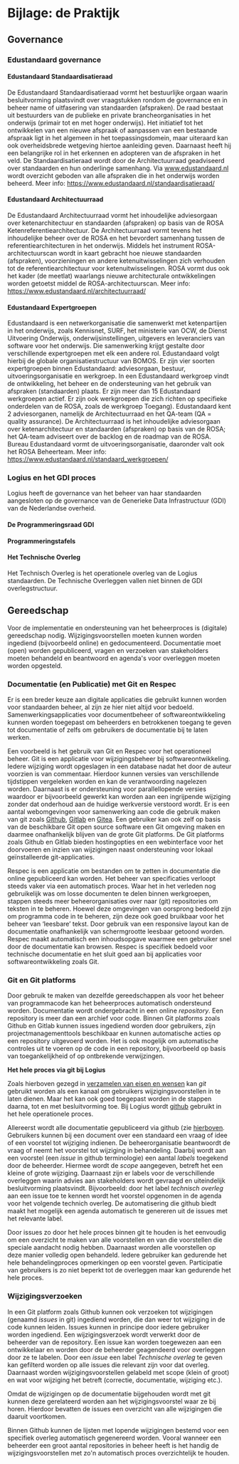 # Bijlage: de Praktijk

## Governance

### Edustandaard governance

#### Edustandaard Standaardisatieraad
De Edustandaard Standaardisatieraad vormt het bestuurlijke orgaan waarin besluitvorming plaatsvindt over vraagstukken rondom de governance en in beheer name of uitfasering van standaarden (afspraken). De raad bestaat uit bestuurders van de publieke en private brancheorganisaties in het onderwijs (primair tot en met hoger onderwijs). Het initiatief tot het ontwikkelen van een nieuwe afspraak of aanpassen van een bestaande afspraak ligt in het algemeen in het toepassingsdomein, maar uiteraard kan ook overheidsbrede wetgeving hiertoe aanleiding geven. Daarnaast heeft hij een belangrijke rol in het erkennen en adopteren van de afspraken in het veld. De Standaardisatieraad wordt door de Architectuurraad geadviseerd over standaarden en hun onderlinge samenhang. Via www.edustandaard.nl wordt overzicht geboden van alle afspraken die in het onderwijs worden beheerd.
Meer info: https://www.edustandaard.nl/standaardisatieraad/ 

#### Edustandaard Architectuurraad
De Edustandaard Architectuurraad vormt het inhoudelijke adviesorgaan over ketenarchitectuur en standaarden (afspraken) op basis van de ROSA Ketenreferentiearchitectuur. De Architectuurraad vormt tevens het inhoudelijke beheer over de ROSA en het bevordert samenhang tussen de referentiearchitecturen in het onderwijs. Middels het instrument ROSA-architectuurscan wordt in kaart gebracht hoe nieuwe standaarden (afspraken), voorzieningen en andere ketenuitwisselingen zich verhouden tot de referentiearchitectuur voor ketenuitwisselingen. ROSA vormt dus ook het kader (de meetlat) waarlangs nieuwe architecturale ontwikkelingen worden getoetst middel de ROSA-architectuurscan.
Meer info: https://www.edustandaard.nl/architectuurraad/ 

#### Edustandaard Expertgroepen
Edustandaard is een netwerkorganisatie die samenwerkt met ketenpartijen in het onderwijs, zoals Kennisnet, SURF, het ministerie van OCW, de Dienst Uitvoering Onderwijs, onderwijsinstellingen, uitgevers en leveranciers van software voor het onderwijs. Die samenwerking krijgt gestalte door verschillende expertgroepen met elk een andere rol. Edustandaard volgt hierbij de globale organisatiestructuur van BOMOS. Er zijn vier soorten expertgroepen binnen Edustandaard: adviesorgaan, bestuur, uitvoeringsorganisatie en werkgroep.
In een Edustandaard werkgroep vindt de ontwikkeling, het beheer en de ondersteuning van het gebruik van afspraken (standaarden) plaats. Er zijn meer dan 15 Edustandaard werkgroepen actief. Er zijn ook werkgroepen die zich richten op specifieke onderdelen van de ROSA, zoals de werkgroep Toegang). Edustandaard kent 2 adviesorganen, namelijk de Architectuurraad en het QA-team (QA = quality assurance). De Architectuurraad is het inhoudelijke adviesorgaan over ketenarchitectuur en standaarden (afspraken) op basis van de ROSA; het QA-team adviseert over de backlog en de roadmap van de ROSA. Bureau Edustandaard vormt de uitvoeringsorganisatie, daaronder valt ook het ROSA Beheerteam.
Meer info: https://www.edustandaard.nl/standaard_werkgroepen/ 

### Logius en het GDI proces

Logius heeft de governance van het beheer van haar standaarden aangesloten op de 
governance van de Generieke Data Infrastructuur (GDI) van de Nederlandse overheid.

#### De Programmeringsraad GDI

#### Programmeringstafels

#### Het Technische Overleg

Het Technisch Overleg is het operationele overleg van de Logius standaarden. De Technische Overleggen vallen 
niet binnen de GDI overlegstructuur.

## Gereedschap

Voor de implementatie en ondersteuning van het beheerproces is (digitale) gereedschap 
nodig. Wijzigingsvoorstellen moeten kunnen worden ingediend (bijvoorbeeld online)
en gedocumenteerd. Documentatie moet (open) worden gepubliceerd, vragen en verzoeken 
van stakeholders moeten behandeld en beantwoord en agenda's voor overleggen moeten 
worden opgesteld. 

### Documentatie (en Publicatie) met Git en Respec

Er is een breder keuze aan digitale applicaties die gebruikt kunnen 
worden voor standaarden beheer, al zijn ze hier niet altijd voor bedoeld. 
Samenwerkingsapplicaties voor documentbeheer of softwareontwikkeling kunnen 
worden toegepast om beheerders en betrokkenen toegang te geven tot documentatie 
of zelfs om gebruikers de documentatie bij te laten werken.

Een voorbeeld is het gebruik van Git en Respec voor het operationeel beheer. 
Git is een applicatie voor wijzigingsbeheer bij softwareontwikkeling. Iedere 
wijziging wordt opgeslagen in een database nadat het door de auteur voorzien is 
van commentaar. Hierdoor kunnen versies van verschillende tijdstippen vergeleken 
worden en kan de verantwoording nagelezen worden. Daarnaast is er ondersteuning 
voor parallellopende versies waardoor er bijvoorbeeld gewerkt kan worden aan een ingrijpende wijziging zonder dat onderhoud aan de huidige werkversie verstoord 
wordt. Er is een aantal webomgevingen voor samenwerking aan code die gebruik maken 
van git zoals [Github](https://github.com), [Gitlab](https://gitlab.com) en 
[Gitea](https://gitea.io). Een gebruiker kan ook zelf op basis van de beschikbare 
Git open source software een Git omgeving maken en daarmee onafhankelijk blijven 
van de grote Git platforms. De Git platforms zoals Github en Gitlab bieden 
hostingopties en een webinterface voor het doorvoeren en inzien van wijzigingen 
naast ondersteuning voor lokaal geïnstalleerde git-applicaties.

Respec is een applicatie om bestanden om te zetten in documentatie die online 
gepubliceerd kan worden. Het beheer van specificaties verloopt steeds vaker via 
een automatisch proces. Waar het in het verleden nog gebruikelijk was om losse 
documenten te delen binnen werkgroepen, stappen steeds meer beheerorganisaties 
over naar (git) repositories om teksten in te beheren. Hoewel deze omgevingen 
van oorsprong bedoeld zijn om programma code in te beheren, zijn deze ook goed 
bruikbaar voor het beheer van ‘leesbare’ tekst. Door gebruik van een responsive 
layout kan de documentatie onafhankelijk van schermgrootte leesbaar getoond worden. 
Respec maakt automatisch een inhoudsopgave waarmee een gebruiker snel door de 
documentatie kan browsen. Respec is specifiek bedoeld voor technische documentatie 
en het sluit goed aan bij applicaties voor softwareontwikkeling zoals Git.

### Git en Git platforms
Door gebruik te maken van dezelfde gereedschappen als voor het beheer van 
programmacode kan het beheerproces automatisch ondersteund worden. 
Documentatie wordt ondergebracht in een online _repository_. Een repository is 
meer dan een archief voor code. Binnen Git platforms zoals Github en Gitlab 
kunnen issues ingediend worden door gebruikers, zijn projectmanagementtools 
beschikbaar en kunnen automatische acties op een repository uitgevoerd worden. 
Het is ook mogelijk om automatische controles uit te voeren op de code in een 
repository, bijvoorbeeld op basis van toegankelijkheid of op ontbrekende verwijzingen.

<aside class="example">
<b>Het hele proces via git bij Logius</b>

Zoals hierboven gezegd in 
[verzamelen van eisen en wensen](#verzamelen-van-wensen-en-eisen) 
kan _git_ gebruikt worden als een kanaal om gebruikers 
wijzigingsvoorstellen in te laten dienen. Maar het kan ook goed 
toegepast worden in de stappen daarna, tot en met besluitvorming toe. 
Bij Logius wordt [github](https://www.githubcom/) gebruikt in het hele 
operationele proces. 

Allereerst wordt alle documentatie gepubliceerd via github (zie [hierboven](#documentatie-en-publicatie-met-git-en-respec). Gebruikers 
kunnen bij een document over een standaard een vraag of idee of een 
voorstel tot wijziging indienen. De beheerorganisatie beantwoordt de 
vraag of neemt het voorstel tot wijziging in behandeling. Daarbij wordt 
aan een voorstel (een _issue_ in github terminologie) een aantal 
_labels_ toegekend door de beheerder. Hiermee wordt de _scope_ 
aangegeven, betreft het een kleine of grote wijziging. Daarnaast zijn er 
labels voor de verschillende overleggen waarin advies aan stakeholders 
wordt gevraagd en uiteindelijk besluitvorming plaatsvindt. Bijvoorbeeld: 
door het label _technisch overleg_ aan een issue toe te kennen wordt het 
voorstel opgenomen in de agenda voor het volgende technich overleg. De 
automatisering die github biedt maakt het mogelijk een agenda 
automatisch te genereren uit de issues met het relevante label. 

Door issues zo door het hele proces binnen git te houden is het 
eenvoudig om een overzicht te maken van alle voorstellen en van die 
voorstellen die speciale aandacht nodig hebben. Daarnaast worden alle 
voorstellen op deze manier volledig open behandeld. Iedere gebruiker kan 
gedurende het hele behandelingproces opmerkingen op een voorstel geven. 
Participatie van gebruikers is zo niet beperkt tot de overleggen maar 
kan gedurende het hele proces.
</aside>

### Wijzigingsverzoeken
In een Git platform zoals Github kunnen ook verzoeken tot wijzigingen 
(genaamd _issues_ in git) ingediend worden, die dan weer tot wijziging 
in de code kunnen leiden. Issues kunnen in principe door iedere gebruiker 
worden ingediend. Een wijzigingsverzoek wordt verwerkt door de beheerder 
van de repository. Een issue kan worden toegewezen aan een ontwikkelaar 
en worden door de beheerder geagendeerd voor overleggen door ze te labelen. 
Door een _issue_ een label _Technische overleg_ te geven kan gefilterd 
worden op alle issues die relevant zijn voor dat overleg. Daarnaast worden
wijzigingsvoorstellen gelabeld met scope (klein of groot) en wat voor 
wijziging het betreft (correctie, documentatie, wijziging etc.).

Omdat de wijzigingen op de documentatie bijgehouden wordt met git kunnen 
deze gerelateerd worden aan het wijzigingsvoorstel waar ze bij horen. 
Hierdoor bevatten de issues een overzicht van alle wijzigingen die 
daaruit voortkomen.

Binnen Github kunnen de lijsten met lopende wijzigingen bestemd voor een 
specifiek overleg automatisch gegenereerd worden. Vooral wanneer een beheerder 
een groot aantal repositories in beheer heeft is het handig de 
wijzigingsvoorstellen met zo'n automatisch proces overzichtelijk te houden.
